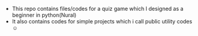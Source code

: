 - This repo contains files/codes for a quiz game which I designed as a beginner in python(Nural)
- It also contains codes for simple projects which i call public utility codes ☺️
